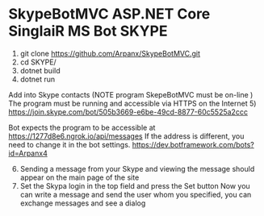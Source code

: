 # SkypeBotMVC ASP.NET Core SinglaiR  MS Bot SKYPE
1) git clone https://github.com/Arpanx/SkypeBotMVC.git
2) cd SKYPE/
3) dotnet  build
4) dotnet run

Add into Skype contacts (NOTE program SkepeBotMVC must be on-line )
The program must be running and accessible via HTTPS on the Internet
5) https://join.skype.com/bot/505b3669-e6be-49cd-8877-60c5525a2ccc     

Bot expects the program to be accessible at https://1277d8e6.ngrok.io/api/messages 
If the address is different, you need to change it in the bot settings.
https://dev.botframework.com/bots?id=Arpanx4
 

6) Sending a message from your Skype and viewing the message should appear on the main page of the site
7) Set the Skypa login in the top field and press the Set button
Now you can write a message and send the user whom you specified, you can exchange messages and see a dialog